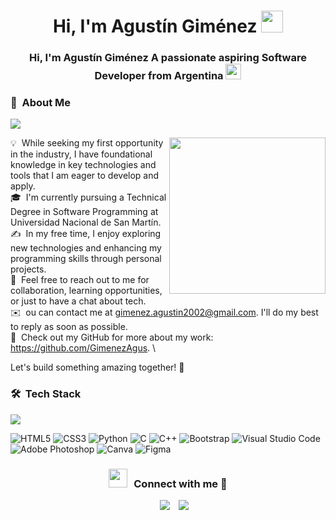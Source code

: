 <h1 align="center">Hi, I'm Agustín Giménez <img src="https://media.giphy.com/media/hvRJCLFzcasrR4ia7z/giphy.gif"width="35"></h1>

<h3 align="center">Hi, I'm Agustín Giménez A passionate aspiring Software Developer from Argentina <img  src="https://img.icons8.com/?size=100&id=aFEiFfDodGwe&format=png&color=000000" width = 25px></h3>

### 🤵 &nbsp;About Me
<img src="https://user-images.githubusercontent.com/73097560/115834477-dbab4500-a447-11eb-908a-139a6edaec5c.gif">

<picture><img align="right" src="https://github.com/7oSkaaa/7oSkaaa/blob/main/Images/Right_Side.gif?raw=true" width = 250px></picture>

💡 &nbsp;While seeking my first opportunity in the industry, I have foundational knowledge in key technologies and tools that I am eager to develop and apply.\
🎓 &nbsp;I'm currently pursuing a Technical Degree in Software Programming at Universidad Nacional de San Martín.\
✍️ &nbsp;In my free time, I enjoy exploring new technologies and enhancing my programming skills through personal projects.\
💬 &nbsp;Feel free to reach out to me for collaboration, learning opportunities, or just to have a chat about tech.\
✉️ &nbsp;ou can contact me at gimenez.agustin2002@gmail.com. I'll do my best to reply as soon as possible.\
📄 &nbsp;Check out my GitHub for more about my work: https://github.com/GimenezAgus. \

Let's build something amazing together! 🚀

### 🛠 &nbsp;Tech Stack
<img src="https://user-images.githubusercontent.com/73097560/115834477-dbab4500-a447-11eb-908a-139a6edaec5c.gif">

![HTML5](https://img.shields.io/badge/html5-%23E34F26.svg?style=for-the-badge&logo=html5&logoColor=white)
![CSS3](https://img.shields.io/badge/css3-%231572B6.svg?style=for-the-badge&logo=css3&logoColor=white)
![Python](https://img.shields.io/badge/python-3670A0?style=for-the-badge&logo=python&logoColor=ffdd54)
![C](https://img.shields.io/badge/c-%2300599C.svg?style=for-the-badge&logo=c&logoColor=white)
![C++](https://img.shields.io/badge/c++-%2300599C.svg?style=for-the-badge&logo=c%2B%2B&logoColor=white)
![Bootstrap](https://img.shields.io/badge/bootstrap-%238511FA.svg?style=for-the-badge&logo=bootstrap&logoColor=white)
![Visual Studio Code](https://img.shields.io/badge/Visual%20Studio%20Code-0078d7.svg?style=for-the-badge&logo=visual-studio-code&logoColor=white)
![Adobe Photoshop](https://img.shields.io/badge/adobephotoshop-%2331A8FF.svg?style=for-the-badge&logo=adobephotoshop&logoColor=white) 
![Canva](https://img.shields.io/badge/Canva-%2300C4CC.svg?style=for-the-badge&logo=Canva&logoColor=white)
![Figma](https://img.shields.io/badge/figma-%23F24E1E.svg?style=for-the-badge&logo=figma&logoColor=white)

<h3 align="center" > <img src="https://media.giphy.com/media/iY8CRBdQXODJSCERIr/giphy.gif" width="30" height="30" style="margin-right: 10px;">Connect with me 🤝 </h3>
<p align="center">

<div align="center"  class="icons-social" style="margin-left: 10px;">
        <a style="margin-left: 10px;"  target="_blank" href="https://www.linkedin.com/in/giménez-agustín">
			<img src="https://img.icons8.com/doodle/40/000000/linkedin--v2.png"></a>
        <a style="margin-left: 10px;" target="_blank" href="https://github.com/GimenezAgus">
		<img src="https://img.icons8.com/doodle/40/000000/github--v1.png"></a>
</div>
</p>


